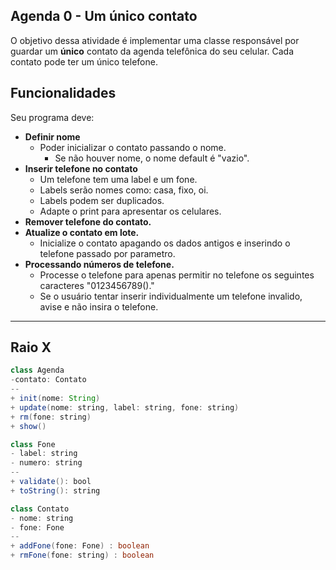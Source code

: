 ## Agenda 0 - Um único contato

O objetivo dessa atividade é implementar uma classe responsável por guardar um **único** contato da agenda telefônica do seu celular. Cada contato pode ter um único telefone.

## Funcionalidades
Seu programa deve:

- **Definir nome**
    - Poder inicializar o contato passando o nome.
        - Se não houver nome, o nome default é "vazio".
- **Inserir telefone no contato** 
    - Um telefone tem uma label e um fone.
    - Labels serão nomes como: casa, fixo, oi.
    - Labels podem ser duplicados.
    - Adapte o print para apresentar os celulares.
- **Remover telefone do contato.**
- **Atualize o contato em lote.**
    - Inicialize o contato apagando os dados antigos e inserindo o telefone passado por parametro.
- **Processando números de telefone.**
    - Processe o telefone para apenas permitir no telefone os seguintes caracteres "0123456789()."
    - Se o usuário tentar inserir individualmente um telefone invalido, avise e não insira o telefone.

***
## Raio X

````java
class Agenda
-contato: Contato
--
+ init(nome: String)
+ update(nome: string, label: string, fone: string)
+ rm(fone: string)
+ show()

class Fone
- label: string
- numero: string
--
+ validate(): bool
+ toString(): string

class Contato
- nome: string
- fone: Fone
--
+ addFone(fone: Fone) : boolean
+ rmFone(fone: string) : boolean
````